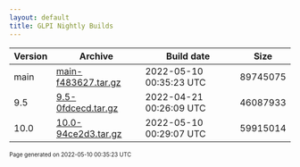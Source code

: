```yaml
---
layout: default
title: GLPI Nightly Builds
---
```


Version|Archive|Build date|Size
---|---|---|---
main|[main-f483627.tar.gz](main-f483627.tar.gz)|2022-05-10 00:35:23 UTC|89745075
9.5|[9.5-0fdcecd.tar.gz](9.5-0fdcecd.tar.gz)|2022-04-21 00:26:09 UTC|46087933
10.0|[10.0-94ce2d3.tar.gz](10.0-94ce2d3.tar.gz)|2022-05-10 00:29:07 UTC|59915014

<font size="1">Page generated on 2022-05-10 00:35:23 UTC</font>
